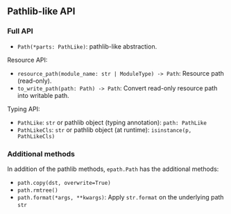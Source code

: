 ## Pathlib-like API

### Full API

*   `Path(*parts: PathLike)`: pathlib-like abstraction.

Resource API:

*   `resource_path(module_name: str | ModuleType) -> Path`: Resource path
    (read-only).
*   `to_write_path(path: Path) -> Path`: Convert read-only resource path into
    writable path.

Typing API:

*   `PathLike`: `str` or pathlib object (typing annotation): `path: PathLike`
*   `PathLikeCls`: `str` or pathlib object (at runtime): `isinstance(p,
    PathLikeCls)`

### Additional methods

In addition of the pathlib methods, `epath.Path` has the additional methods:

*   `path.copy(dst, overwrite=True)`
*   `path.rmtree()`
*   `path.format(*args, **kwargs)`: Apply `str.format` on the underlying path
    `str`
